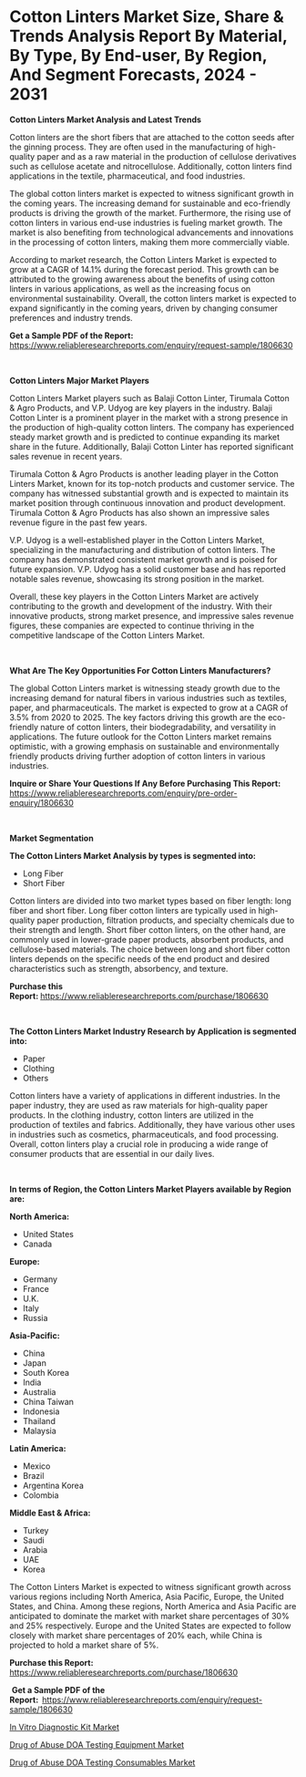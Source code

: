 <p><h1>Cotton Linters Market Size, Share & Trends Analysis Report By Material, By Type, By End-user, By Region, And Segment Forecasts, 2024 - 2031</h1></p><p><strong>Cotton Linters Market Analysis and Latest Trends</strong></p>
<p><p>Cotton linters are the short fibers that are attached to the cotton seeds after the ginning process. They are often used in the manufacturing of high-quality paper and as a raw material in the production of cellulose derivatives such as cellulose acetate and nitrocellulose. Additionally, cotton linters find applications in the textile, pharmaceutical, and food industries.</p><p>The global cotton linters market is expected to witness significant growth in the coming years. The increasing demand for sustainable and eco-friendly products is driving the growth of the market. Furthermore, the rising use of cotton linters in various end-use industries is fueling market growth. The market is also benefiting from technological advancements and innovations in the processing of cotton linters, making them more commercially viable.</p><p>According to market research, the Cotton Linters Market is expected to grow at a CAGR of 14.1% during the forecast period. This growth can be attributed to the growing awareness about the benefits of using cotton linters in various applications, as well as the increasing focus on environmental sustainability. Overall, the cotton linters market is expected to expand significantly in the coming years, driven by changing consumer preferences and industry trends.</p></p>
<p><strong>Get a Sample PDF of the Report:&nbsp;</strong> <a href="https://www.reliableresearchreports.com/enquiry/request-sample/1806630">https://www.reliableresearchreports.com/enquiry/request-sample/1806630</a></p>
<p>&nbsp;</p>
<p><strong>Cotton Linters Major Market Players</strong></p>
<p><p>Cotton Linters Market players such as Balaji Cotton Linter, Tirumala Cotton & Agro Products, and V.P. Udyog are key players in the industry. Balaji Cotton Linter is a prominent player in the market with a strong presence in the production of high-quality cotton linters. The company has experienced steady market growth and is predicted to continue expanding its market share in the future. Additionally, Balaji Cotton Linter has reported significant sales revenue in recent years.</p><p>Tirumala Cotton & Agro Products is another leading player in the Cotton Linters Market, known for its top-notch products and customer service. The company has witnessed substantial growth and is expected to maintain its market position through continuous innovation and product development. Tirumala Cotton & Agro Products has also shown an impressive sales revenue figure in the past few years.</p><p>V.P. Udyog is a well-established player in the Cotton Linters Market, specializing in the manufacturing and distribution of cotton linters. The company has demonstrated consistent market growth and is poised for future expansion. V.P. Udyog has a solid customer base and has reported notable sales revenue, showcasing its strong position in the market.</p><p>Overall, these key players in the Cotton Linters Market are actively contributing to the growth and development of the industry. With their innovative products, strong market presence, and impressive sales revenue figures, these companies are expected to continue thriving in the competitive landscape of the Cotton Linters Market.</p></p>
<p>&nbsp;</p>
<p><strong>What Are The Key Opportunities For Cotton Linters Manufacturers?</strong></p>
<p><p>The global Cotton Linters market is witnessing steady growth due to the increasing demand for natural fibers in various industries such as textiles, paper, and pharmaceuticals. The market is expected to grow at a CAGR of 3.5% from 2020 to 2025. The key factors driving this growth are the eco-friendly nature of cotton linters, their biodegradability, and versatility in applications. The future outlook for the Cotton Linters market remains optimistic, with a growing emphasis on sustainable and environmentally friendly products driving further adoption of cotton linters in various industries.</p></p>
<p><strong>Inquire or Share Your Questions If Any Before Purchasing This Report:</strong> <a href="https://www.reliableresearchreports.com/enquiry/pre-order-enquiry/1806630">https://www.reliableresearchreports.com/enquiry/pre-order-enquiry/1806630</a></p>
<p>&nbsp;</p>
<p><strong>Market Segmentation</strong></p>
<p><strong>The Cotton Linters Market Analysis by types is segmented into:</strong></p>
<p><ul><li>Long Fiber</li><li>Short Fiber</li></ul></p>
<p><p>Cotton linters are divided into two market types based on fiber length: long fiber and short fiber. Long fiber cotton linters are typically used in high-quality paper production, filtration products, and specialty chemicals due to their strength and length. Short fiber cotton linters, on the other hand, are commonly used in lower-grade paper products, absorbent products, and cellulose-based materials. The choice between long and short fiber cotton linters depends on the specific needs of the end product and desired characteristics such as strength, absorbency, and texture.</p></p>
<p><strong>Purchase this Report:&nbsp;</strong><a href="https://www.reliableresearchreports.com/purchase/1806630">https://www.reliableresearchreports.com/purchase/1806630</a></p>
<p>&nbsp;</p>
<p><strong>The Cotton Linters Market Industry Research by Application is segmented into:</strong></p>
<p><ul><li>Paper</li><li>Clothing</li><li>Others</li></ul></p>
<p><p>Cotton linters have a variety of applications in different industries. In the paper industry, they are used as raw materials for high-quality paper products. In the clothing industry, cotton linters are utilized in the production of textiles and fabrics. Additionally, they have various other uses in industries such as cosmetics, pharmaceuticals, and food processing. Overall, cotton linters play a crucial role in producing a wide range of consumer products that are essential in our daily lives.</p></p>
<p>&nbsp;</p>
<p><strong>In terms of Region, the Cotton Linters Market Players available by Region are:</strong></p>
<p>
    <p> <strong> North America: </strong>
        <ul>
            <li>United States</li>
            <li>Canada</li>
        </ul>
        </p> 
    <p> <strong> Europe: </strong>
        <ul>
            <li>Germany</li>
            <li>France</li>
            <li>U.K.</li>
            <li>Italy</li>
            <li>Russia</li>
        </ul>
        </p> 
    <p> <strong> Asia-Pacific: </strong>
        <ul>
            <li>China</li>
            <li>Japan</li>
            <li>South Korea</li>
            <li>India</li>
            <li>Australia</li>
            <li>China Taiwan</li>
            <li>Indonesia</li>
            <li>Thailand</li>
            <li>Malaysia</li>
        </ul>
        </p> 
    <p> <strong> Latin America: </strong>
        <ul>
            <li>Mexico</li>
            <li>Brazil</li>
            <li>Argentina Korea</li>
            <li>Colombia</li>
        </ul>
        </p> 
    <p> <strong> Middle East & Africa: </strong>
        <ul>
            <li>Turkey</li>
            <li>Saudi</li>
            <li>Arabia</li>
            <li>UAE</li>
            <li>Korea</li>
        </ul>
    </p>
    </p>
<p><p>The Cotton Linters Market is expected to witness significant growth across various regions including North America, Asia Pacific, Europe, the United States, and China. Among these regions, North America and Asia Pacific are anticipated to dominate the market with market share percentages of 30% and 25% respectively. Europe and the United States are expected to follow closely with market share percentages of 20% each, while China is projected to hold a market share of 5%.</p></p>
<p><strong>Purchase this Report: </strong><a href="https://www.reliableresearchreports.com/purchase/1806630">https://www.reliableresearchreports.com/purchase/1806630</a></p>
<p>&nbsp;<strong>Get a Sample PDF of the Report:&nbsp;&nbsp;</strong><a href="https://www.reliableresearchreports.com/enquiry/request-sample/1806630">https://www.reliableresearchreports.com/enquiry/request-sample/1806630</a></p>
<p><strong></strong></p>
<p><p><a href="https://view.publitas.com/reportprime-1/in-vitro-diagnostic-kit-market-size-focuses-on-market-dynamics-in-depth-analysis-and-future-projections-of-its-market-forecasted-for-period-from-2023-to-2030/">In Vitro Diagnostic Kit Market</a></p><p><a href="https://view.publitas.com/reportprime-1/drug-of-abuse-doa-testing-equipment-market-offer-valuable-insights-into-market-size-market-share-market-trends-and-projections-spanning-from-2023-to-2030/">Drug of Abuse DOA Testing Equipment Market</a></p><p><a href="https://view.publitas.com/reportprime-1/drug-of-abuse-doa-testing-consumables-market-size-furnishes-valuable-information-encompassing-market-share-market-trends-and-projections-spanning-from-2023-to-2030/">Drug of Abuse DOA Testing Consumables Market</a></p></p>